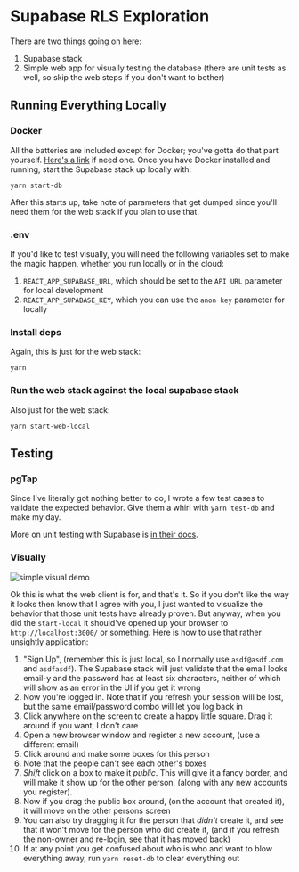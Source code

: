 # Supabase RLS Exploration

There are two things going on here:

1. Supabase stack
2. Simple web app for visually testing the database (there are unit tests as well, so skip the web steps if you don't want to bother)

## Running Everything Locally

### Docker

All the batteries are included except for Docker; you've gotta do that part yourself. [Here's a link](https://www.docker.com/products/docker-desktop/) if need one. Once you have Docker installed and running, start the Supabase stack up locally with:

```
yarn start-db
```

After this starts up, take note of parameters that get dumped since you'll need them for the web stack if you plan to use that.

### .env

If you'd like to test visually, you will need the following variables set to make the magic happen, whether you run locally or in the cloud:

1. `REACT_APP_SUPABASE_URL`, which should be set to the `API URL` parameter for local development
2. `REACT_APP_SUPABASE_KEY`, which you can use the `anon key` parameter for locally

### Install deps

Again, this is just for the web stack:

```
yarn
```

### Run the web stack against the local supabase stack

Also just for the web stack:

```
yarn start-web-local
```

## Testing

### pgTap

Since I've literally got nothing better to do, I wrote a few test cases to validate the expected behavior. Give them a whirl with `yarn test-db` and make my day.

More on unit testing with Supabase is [in their docs](https://supabase.com/docs/guides/database/testing).

### Visually

![simple visual demo](https://github.com/cazzer/supabase-rls-exploration/assets/2466842/18c8318e-5d87-407a-ab93-d7bff879fd4e)

Ok this is what the web client is for, and that's it. So if you don't like the way it looks then know that I agree with you, I just wanted to visualize the behavior that those unit tests have already proven. But anyway, when you did the `start-local` it should've opened up your browser to `http://localhost:3000/` or something. Here is how to use that rather unsightly application:

1. "Sign Up", (remember this is just local, so I normally use `asdf@asdf.com` and `asdfasdf`). The Supabase stack will just validate that the email looks email-y and the password has at least six characters, neither of which will show as an error in the UI if you get it wrong
2. Now you're logged in. Note that if you refresh your session will be lost, but the same email/password combo will let you log back in
3. Click anywhere on the screen to create a happy little square. Drag it around if you want, I don't care
4. Open a new browser window and register a new account, (use a different email)
5. Click around and make some boxes for this person
6. Note that the people can't see each other's boxes
7. _Shift_ click on a box to make it _public_. This will give it a fancy border, and will make it show up for the other person, (along with any new accounts you register).
8. Now if you drag the public box around, (on the account that created it), it will move on the other persons screen
9. You can also try dragging it for the person that _didn't_ create it, and see that it won't move for the person who did create it, (and if you refresh the non-owner and re-login, see that it has moved back)
10. If at any point you get confused about who is who and want to blow everything away, run `yarn reset-db` to clear everything out
